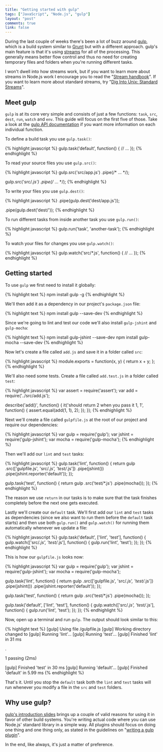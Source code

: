 ```yaml
---
title: "Getting started with gulp"
tags: ["JavaScript", "Node.js", "gulp"]
layout: "post"
comments: true
link: false
---
```


During the last couple of weeks there's been a lot of buzz around [gulp](http://gulpjs.com/), which is a build system similar to [Grunt](http://gruntjs.com/) but with a different approach. gulp's main feature is that it's using [streams](http://nodejs.org/api/stream.html) for all of the processing. This generally means better flow control and thus no need for creating temporary files and folders when you're running different tasks.

I won't dwell into how streams work, but if you want to learn more about streams in Node.js work I encourage you to read the "[Stream handbook](https://github.com/substack/stream-handbook)". If you want to learn more about standard streams, try "[Dig Into Unix: Standard Streams](http://gigaom.com/2009/07/01/dig-into-unix-standard-streams/)".

## Meet gulp

`gulp` is at its core very simple and consists of just a few functions: `task`, `src`, `dest`, `run`, `watch` and `env`. This guide will focus on the first five of those. Take a look at the [gulp API documentation](https://github.com/gulpjs/gulp/blob/master/README.md#gulp-api) if you want more information on each individual function.

To define a build task you use `gulp.task()`:

{% highlight javascript %}
gulp.task('default', function() {
  // ...
});
{% endhighlight %}

To read your source files you use `gulp.src()`:

{% highlight javascript %}
gulp.src('src/app.js')
  .pipe(/* ... */);

gulp.src('src/*.js')
  .pipe(/* ... */);
{% endhighlight %}

To write your files you use `gulp.dest()`:

{% highlight javascript %}
.pipe(gulp.dest('dest/app.js'));

.pipe(gulp.dest('dest/'));
{% endhighlight %}

To run different tasks from inside another task you use `gulp.run()`:

{% highlight javascript %}
gulp.run('task', 'another-task');
{% endhighlight %}

To watch your files for changes you use `gulp.watch()`:

{% highlight javascript %}
gulp.watch('src/*.js', function() {
  // ...
});
{% endhighlight %}

## Getting started

To use `gulp` we first need to install it globally:

{% highlight text %}
npm install gulp -g
{% endhighlight %}

We'll then add it as a dependency in our project's `package.json` file:

{% highlight text %}
npm install gulp --save-dev
{% endhighlight %}

Since we're going to lint and test our code we'll also install `gulp-jshint` and `gulp-mocha`:

{% highlight text %}
npm install gulp-jshint --save-dev
npm install gulp-mocha --save-dev
{% endhighlight %}

Now let's create a file called `add.js` and save it in a folder called `src`:

{% highlight javascript %}
module.exports = function(x, y) {
  return x + y;
};
{% endhighlight %}

We'll also need some tests. Create a file called `add.test.js` in a folder called `test`:

{% highlight javascript %}
var assert = require('assert');
var add    = require('../src/add.js');

describe('add()', function() {
  it('should return 2 when you pass it 1, 1', function() {
    assert.equal(add(1, 1), 2);
  });
});
{% endhighlight %}

Next we'll create a file called `gulpfile.js` at the root of our project and require our dependencies:

{% highlight javascript %}
var gulp   = require('gulp');
var jshint = require('gulp-jshint');
var mocha  = require('gulp-mocha');
{% endhighlight %}

Then we'll add our `lint` and `test` tasks:

{% highlight javascript %}
gulp.task('lint', function() {
  return gulp
    .src(['gulpfile.js', 'src/*.js', 'test/*.js'])
    .pipe(jshint())
    .pipe(jshint.reporter('default'));
});

gulp.task('test', function() {
  return gulp
    .src('test/*.js')
    .pipe(mocha());
});
{% endhighlight %}

The reason we use `return` in our tasks is to make sure that the task finishes completely before the next one gets executed.

Lastly we'll create our `default` task. We'll first add our `lint` and `test` tasks as dependencies (since we also want to run them before the `default` task starts) and then use both `gulp.run()` and `gulp.watch()` for running them automatically whenever we update a file:

{% highlight javascript %}
gulp.task('default', ['lint', 'test'], function() {
  gulp.watch(['src/*.js', 'test/*.js'], function() {
    gulp.run('lint', 'test');
  });
});
{% endhighlight %}

This is how our `gulpfile.js` looks now:

{% highlight javascript %}
var gulp   = require('gulp');
var jshint = require('gulp-jshint');
var mocha  = require('gulp-mocha');

gulp.task('lint', function() {
  return gulp
    .src(['gulpfile.js', 'src/*.js', 'test/*.js'])
    .pipe(jshint())
    .pipe(jshint.reporter('default'));
});

gulp.task('test', function() {
  return gulp
    .src('test/*.js')
    .pipe(mocha());
});

gulp.task('default', ['lint', 'test'], function() {
  gulp.watch(['src/*.js', 'test/*.js'], function() {
    gulp.run('lint', 'test');
  });
});
{% endhighlight %}

Now, open up a terminal and run `gulp`. The output should look similar to this:

{% highlight text %}
[gulp] Using file <PATH>/gulpfile.js
[gulp] Working directory changed to <PATH>
[gulp] Running 'lint'...
[gulp] Running 'test'...
[gulp] Finished 'lint' in 31 ms

  .

  1 passing (2ms)

[gulp] Finished 'test' in 30 ms
[gulp] Running 'default'...
[gulp] Finished 'default' in 5.99 ms
{% endhighlight %}

That's it. Until you stop the `default` task both the `lint` and `test` tasks will run whenever you modify a file in the `src` and `test` folders.

## Why use gulp?

[gulp's introduction slides](http://slid.es/contra/gulp) brings up a couple of valid reasons for using it in favor of other build systems. You're writing actual code where you can use Node.js' standard library in a simple way. All plugins should focus on doing one thing and one thing only, as stated in the guidelines on "[writing a gulp plugin](https://github.com/gulpjs/gulp/wiki/Writing-a-gulp-plugin)".

In the end, like always, it's just a matter of preference.
